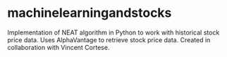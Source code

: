 # machinelearningandstocks
Implementation of NEAT algorithm in Python to work with historical stock price data. Uses AlphaVantage to retrieve stock price data.
Created in collaboration with Vincent Cortese.

